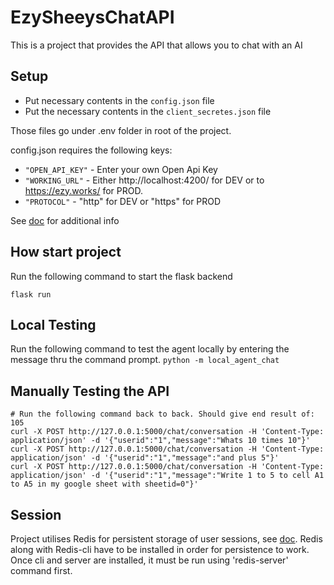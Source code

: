 # EzySheeysChatAPI
This is a project that provides the API that allows you to chat with an AI

## Setup
- Put necessary contents in the `config.json` file
- Put the necessary contents in the `client_secretes.json` file

Those files go under .env folder in root of the project.

config.json requires the following keys: 
- `"OPEN_API_KEY"` - Enter your own Open Api Key
- `"WORKING_URL"` - Either http://localhost:4200/ for DEV or to 
https://ezy.works/ for PROD.
- `"PROTOCOL"` - "http" for DEV or "https" for PROD

See [doc](https://docs.google.com/document/d/1isarquaUL6aNTF3gB_q_72UyjPkR91ig24gIOY16y1Q/edit) for additional info

## How start project
Run the following command to start the flask backend
```
flask run
```

## Local Testing
Run the following command to test the agent locally by entering the message thru the command prompt.
`python -m local_agent_chat`


## Manually Testing the API
```
# Run the following command back to back. Should give end result of: 105
curl -X POST http://127.0.0.1:5000/chat/conversation -H 'Content-Type: application/json' -d '{"userid":"1","message":"Whats 10 times 10"}'
curl -X POST http://127.0.0.1:5000/chat/conversation -H 'Content-Type: application/json' -d '{"userid":"1","message":"and plus 5"}'
curl -X POST http://127.0.0.1:5000/chat/conversation -H 'Content-Type: application/json' -d '{"userid":"1","message":"Write 1 to 5 to cell A1 to A5 in my google sheet with sheetid=0"}'
```

## Session
Project utilises Redis for persistent storage of user sessions, see [doc](https://redis.io/docs/getting-started/). Redis 
along with Redis-cli have to be installed in order for persistence to work. Once cli and server are installed, 
it must be run using 'redis-server' command first.